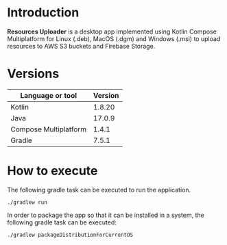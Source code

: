 # Introduction

**Resources Uploader** is a desktop app implemented using Kotlin Compose Multiplatform for Linux (.deb), MacOS (.dgm)
and Windows (.msi) to upload resources to AWS S3 buckets and Firebase Storage.

# Versions

| Language or tool      | Version |
|-----------------------|---------|
| Kotlin                | 1.8.20  |
| Java                  | 17.0.9  |
| Compose Multiplatform | 1.4.1   |
| Gradle                | 7.5.1   |

# How to execute

The following gradle task can be executed to run the application.
```shell
./gradlew run
```

In order to package the app so that it can be installed in a system, the following gradle task can be executed:
```shell
./gradlew packageDistributionForCurrentOS
```
